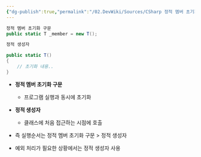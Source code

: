 ```yaml
---
{"dg-publish":true,"permalink":"/02.DevWiki/Sources/CSharp 정적 멤버 초기화 구문 vs 정적 생성자/","noteIcon":""}
---
```


``` csharp
정적 멤버 초기화 구문
public static T _member = new T();

정적 생성자

public static T()
{
	// 초기화 내용..
}
```

* **정적 멤버 초기화 구문** 
	* 프로그램 실행과 동시에 초기화

* **정적 생성자** 
	* 클래스에 처음 접근하는 시점에 호출

* 즉 실행순서는 정적 멤버 초기화 구문 > 정적 생성자
* 예외 처리가 필요한 상황에서는 정적 생성자 사용